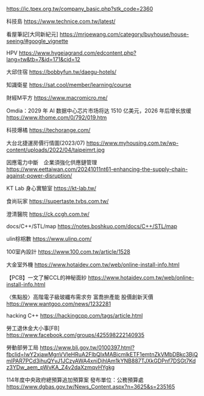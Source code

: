 https://ic.tpex.org.tw/company_basic.php?stk_code=2360

科技島
https://www.technice.com.tw/latest/

看屋筆記[大同新紀元]
https://mrjoewang.com/category/buyhouse/house-seeing/#google_vignette

HPV
https://www.hygeiagrand.com/edcontent.php?lang=tw&tb=7&id=171&cid=12

大邱住宿
https://bobbyfun.tw/daegu-hotels/

知識衛星
https://sat.cool/member/learning/course

財經M平方
https://www.macromicro.me/


Omdia：2029 年 AI 数据中心芯片市场将达 1510 亿美元，2026 年后增长放缓
https://www.ithome.com/0/792/019.htm

科技爆橘
https://techorange.com/

大台北捷運房價行情圖(2023/07)
https://www.myhousing.com.tw/wp-content/uploads/2022/04/taipeimrt.jpg


因應電力中斷　企業須強化供應鏈管理
https://www.eettaiwan.com/20241011nt61-enhancing-the-supply-chain-against-power-disruption/

KT Lab 身心實驗室
https://kt-lab.tw/

食尚玩家
https://supertaste.tvbs.com.tw/

澄清醫院
https://ck.ccgh.com.tw/

docs/C++/STL/map
https://notes.boshkuo.com/docs/C++/STL/map

ulin棕梠數
https://www.ulinp.com/

100室內設計
https://www.100.com.tw/article/1528

大金室外機
https://www.hotaidev.com.tw/web/online-install-info.html

【PCB】一文了解CCL的神秘面紗
https://www.hotaidev.com.tw/web/online-install-info.html

〈焦點股〉高階電子級玻纖布需求夯 富喬拚產能 股價創新天價
https://www.wantgoo.com/news/1232281


hacking C++
https://hackingcpp.com/tags/article.html

勞工退休金大小事[FB]
https://www.facebook.com/groups/425598222140935

勞動部勞工局
https://www.bli.gov.tw/0100397.html?fbclid=IwY2xjawMgnVVleHRuA2FlbQIxMABicmlkETF1emtnZkVMbDBkc3BjQmlPAR7PCd3ihuQYvJ1JCzyAWA4xniDjhlAm1kYNB887TJXkGDPnf7DSGt7Kdz3YDw_aem_pWvKA_Z4v2daXzmqvHYgkg

114年度中央政府總預算追加預算案
發布單位：公務預算處
https://www.dgbas.gov.tw/News_Content.aspx?n=3625&s=235165

